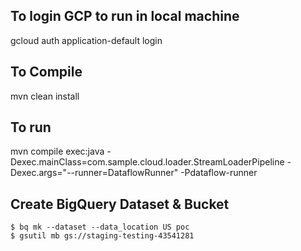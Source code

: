 ## To login GCP to run in local machine
gcloud auth application-default login

## To Compile
mvn clean install

## To run
mvn compile exec:java -Dexec.mainClass=com.sample.cloud.loader.StreamLoaderPipeline -Dexec.args="--runner=DataflowRunner" -Pdataflow-runner

## Create BigQuery Dataset & Bucket
	$ bq mk --dataset --data_location US poc
	$ gsutil mb gs://staging-testing-43541281